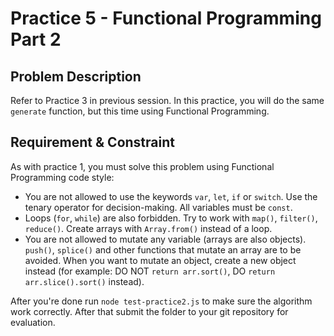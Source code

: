 # Practice 5 - Functional Programming Part 2

## Problem Description

Refer to Practice 3 in previous session. In this practice, you will do the same `generate` function, but this time using Functional Programming.

## Requirement & Constraint

As with practice 1, you must solve this problem using Functional Programming code style:

- You are not allowed to use the keywords `var`, `let`, `if` or `switch`. Use the tenary operator for decision-making. All variables must be `const`.
- Loops (`for`, `while`) are also forbidden. Try to work with `map()`, `filter()`, `reduce()`. Create arrays with `Array.from()` instead of a loop.
- You are not allowed to mutate any variable (arrays are also objects). `push()`, `splice()` and other functions that mutate an array are to be avoided. When you want to mutate an object, create a new object instead (for example: DO NOT `return arr.sort()`, DO `return arr.slice().sort()` instead).

After you're done run `node test-practice2.js` to make sure the algorithm work correctly. After that submit the folder to your git repository for evaluation.